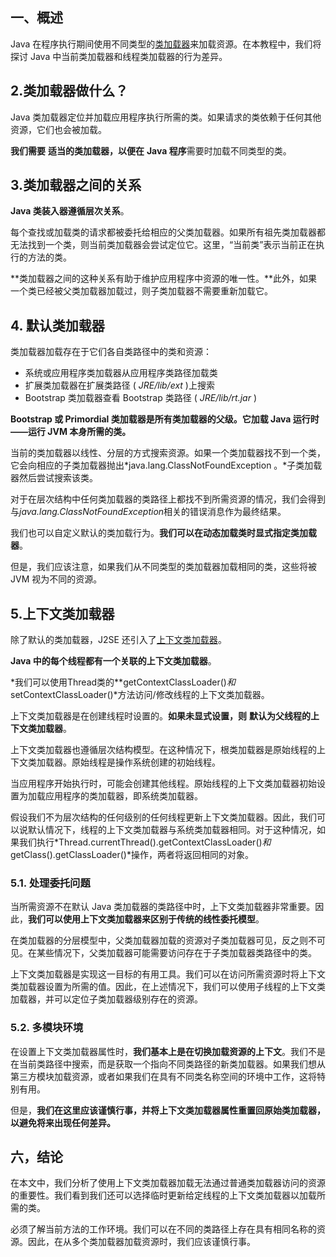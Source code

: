 ## 一、概述

Java 在程序执行期间使用不同类型的[类加载器](https://www.baeldung.com/java-classloaders)来加载资源。在本教程中，我们将探讨 Java 中当前类加载器和线程类加载器的行为差异。

## 2.类加载器做什么？

Java 类加载器定位并加载应用程序执行所需的类。如果请求的类依赖于任何其他资源，它们也会被加载。

**我们需要** **适当的类加载器，以便在** **Java 程序**需要时加载不同类型的类。

## 3.类加载器之间的关系

**Java 类装入器遵循层次关系**。

每个查找或加载类的请求都被委托给相应的父类加载器。如果所有祖先类加载器都无法找到一个类，则当前类加载器会尝试定位它。这里，“当前类”表示当前正在执行的方法的类。

**类加载器之间的这种关系有助于维护应用程序中资源的唯一性。**此外，如果一个类已经被父类加载器加载过，则子类加载器不需要重新加载它。

## 4. 默认类加载器

类加载器加载存在于它们各自类路径中的类和资源：

-   系统或应用程序类加载器从应用程序类路径加载类
-   扩展类加载器在扩展类路径 ( *JRE/lib/ext* )上搜索
-   Bootstrap 类加载器查看 Bootstrap 类路径 ( *JRE/lib/rt.jar* )

**Bootstrap 或 Primordial 类加载器是所有类加载器的父级。它加载 Java 运行时——运行 JVM 本身所需的类。**

当前的类加载器以线性、分层的方式搜索资源。如果一个类加载器找不到一个类，它会向相应的子类加载器抛出*java.lang.ClassNotFoundException 。*子类加载器然后尝试搜索该类。

对于在层次结构中任何类加载器的类路径上都找不到所需资源的情况，我们会得到与*java.lang.ClassNotFoundException*相关的错误消息作为最终结果。

我们也可以自定义默认的类加载行为。**我们可以在动态加载类时显式指定类加载器**。

但是，我们应该注意，如果我们从不同类型的类加载器加载相同的类，这些将被 JVM 视为不同的资源。

## 5.上下文类加载器

除了默认的类加载器，J2SE 还引入了[上下文类加载器](https://www.baeldung.com/java-classloaders#context-classloaders)。

**Java 中的每个线程****都有****一个关联的上下文类加载器**。

*我们可以使用Thread类的**getContextClassLoader()*和*setContextClassLoader()*方法访问/修改线程的上下文类加载器。

上下文类加载器是在创建线程时设置的。**如果未显式设置，则** **默认为父线程的上下文类加载器**。

上下文类加载器也遵循层次结构模型。在这种情况下，根类加载器是原始线程的上下文类加载器。原始线程是操作系统创建的初始线程。

当应用程序开始执行时，可能会创建其他线程。原始线程的上下文类加载器初始设置为加载应用程序的类加载器，即系统类加载器。

假设我们不为层次结构的任何级别的任何线程更新上下文类加载器。因此，我们可以说默认情况下，线程的上下文类加载器与系统类加载器相同。对于这种情况，如果我们执行*Thread.currentThread().getContextClassLoader()*和*getClass().getClassLoader()*操作，两者将返回相同的对象。

### 5.1. 处理委托问题

当所需资源不在默认 Java 类加载器的类路径中时，上下文类加载器非常重要。因此，**我们可以使用上下文类加载器来区别于传统的线性委托模型**。

在类加载器的分层模型中，父类加载器加载的资源对子类加载器可见，反之则不可见。在某些情况下，父类加载器可能需要访问存在于子类加载器类路径中的类。

上下文类加载器是实现这一目标的有用工具。我们可以在访问所需资源时将上下文类加载器设置为所需的值。因此，在上述情况下，我们可以使用子线程的上下文类加载器，并可以定位子类加载器级别存在的资源。

### 5.2. 多模块环境

在设置上下文类加载器属性时，**我们基本上是在切换加载资源的上下文**。我们不是在当前类路径中搜索，而是获取一个指向不同类路径的新类加载器。如果我们想从第三方模块加载资源，或者如果我们在具有不同类名称空间的环境中工作，这将特别有用。

但是，**我们在这里应该谨慎行事，并将上下文类加载器属性重置回原始类加载器，以避免将来出现任何差异。**

## 六，结论

在本文中，我们分析了使用上下文类加载器加载无法通过普通类加载器访问的资源的重要性。我们看到我们还可以选择临时更新给定线程的上下文类加载器以加载所需的类。

必须了解当前方法的工作环境。我们可以在不同的类路径上存在具有相同名称的资源。因此，在从多个类加载器加载资源时，我们应该谨慎行事。